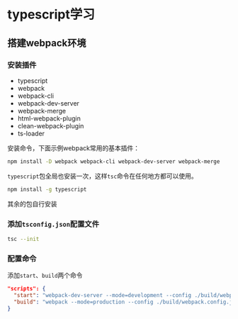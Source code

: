 # typescript学习

## 搭建webpack环境

### 安装插件

- typescript
- webpack
- webpack-cli
- webpack-dev-server
- webpack-merge
- html-webpack-plugin
- clean-webpack-plugin
- ts-loader

安装命令，下面示例webpack常用的基本插件：

```bash
npm install -D webpack webpack-cli webpack-dev-server webpack-merge
```

`typescript`包全局也安装一次，这样`tsc`命令在任何地方都可以使用。

```bash
npm install -g typescript
```

其余的包自行安装

### 添加`tsconfig.json`配置文件

```bash
tsc --init
```

### 配置命令

添加`start`、`build`两个命令
```json
"scripts": {
  "start": "webpack-dev-server --mode=development --config ./build/webpack.config.js",
  "build": "webpack --mode=production --config ./build/webpack.config.js",
}
```

